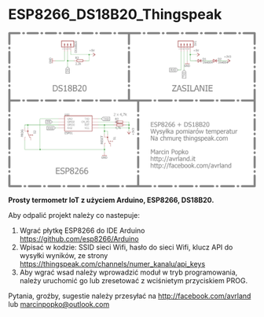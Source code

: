 # ESP8266_DS18B20_Thingspeak

<img src="https://github.com/avrland/ESP8266_DS18B20_Thingspeak/blob/master/schemat.png"/>

<b> Prosty termometr IoT z użyciem Arduino, ESP8266, DS18B20. </b>


Aby odpalić projekt należy co nastepuje:


1. Wgrać płytkę ESP8266 do IDE Arduino https://github.com/esp8266/Arduino
2. Wpisać w kodzie: SSID sieci Wifi, hasło do sieci Wifi, klucz API do wysyłki wyników, ze strony https://thingspeak.com/channels/numer_kanalu/api_keys
3. Aby wgrać wsad należy wprowadzić moduł w tryb programowania, należy uruchomić go lub zresetować z wciśnietym przyciskiem PROG.


Pytania, groźby, sugestie należy przesyłać na http://facebook.com/avrland lub marcinpopko@outlook.com
